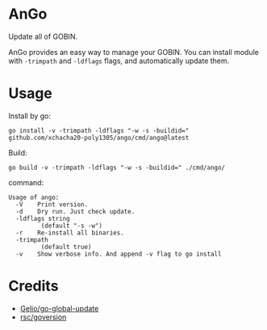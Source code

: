 # AnGo

Update all of GOBIN.

AnGo provides an easy way to manage your GOBIN. You can install module with `-trimpath` and `-ldflags` flags, and automatically update them.

# Usage

Install by go:

```shell
go install -v -trimpath -ldflags "-w -s -buildid=" github.com/xchacha20-poly1305/ango/cmd/ango@latest
```

Build:

```shell
go build -v -trimpath -ldflags "-w -s -buildid=" ./cmd/ango/
```

command: 

```
Usage of ango:
  -V	Print version.
  -d	Dry run. Just check update.
  -ldflags string
    	 (default "-s -w")
  -r	Re-install all binaries.
  -trimpath
    	 (default true)
  -v	Show verbose info. And append -v flag to go install

```

# Credits

* [Gelio/go-global-update](https://github.com/Gelio/go-global-update)
* [rsc/goversion](https://github.com/rsc/goversion)
